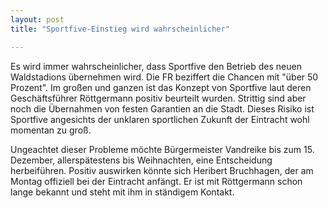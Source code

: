 ```yaml
---
layout: post
title: "Sportfive-Einstieg wird wahrscheinlicher"

---
```


Es wird immer wahrscheinlicher, dass Sportfive den Betrieb des neuen Waldstadions übernehmen wird. Die FR beziffert die Chancen mit "über 50 Prozent". Im großen und ganzen ist das Konzept von Sportfive laut deren Geschäftsführer Röttgermann positiv beurteilt wurden. Strittig sind aber noch die Übernahmen von festen Garantien an die Stadt. Dieses Risiko ist Sportfive angesichts der unklaren sportlichen Zukunft der Eintracht wohl momentan zu groß. 

Ungeachtet dieser Probleme möchte Bürgermeister Vandreike bis zum 15. Dezember, allerspätestens bis Weihnachten, eine Entscheidung herbeiführen. Positiv auswirken könnte sich Heribert Bruchhagen, der am Montag offiziell bei der Eintracht anfängt. Er ist mit Röttgermann schon lange bekannt und steht mit ihm in ständigem Kontakt.

